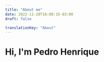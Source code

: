 ```yaml
---
title: "About me"
date: 2022-11-20T16:00:15-03:00
draft: false

translationKey: "About"
---
```


# Hi, I'm Pedro Henrique